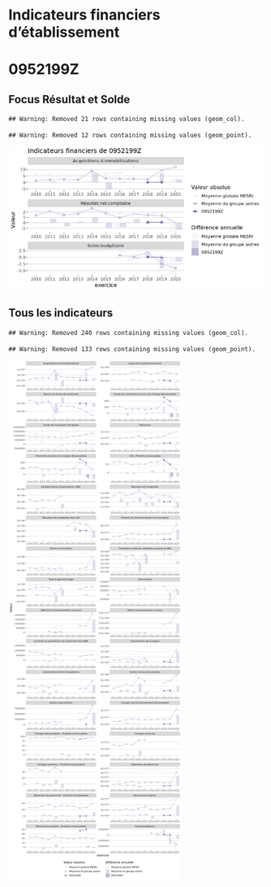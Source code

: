 Indicateurs financiers d’établissement
================

# 0952199Z

## Focus Résultat et Solde

    ## Warning: Removed 21 rows containing missing values (geom_col).

    ## Warning: Removed 12 rows containing missing values (geom_point).

![](0952199z_files/figure-gfm/etab.focus-1.png)<!-- -->

## Tous les indicateurs

    ## Warning: Removed 240 rows containing missing values (geom_col).

    ## Warning: Removed 133 rows containing missing values (geom_point).

![](0952199z_files/figure-gfm/etab-1.png)<!-- -->
